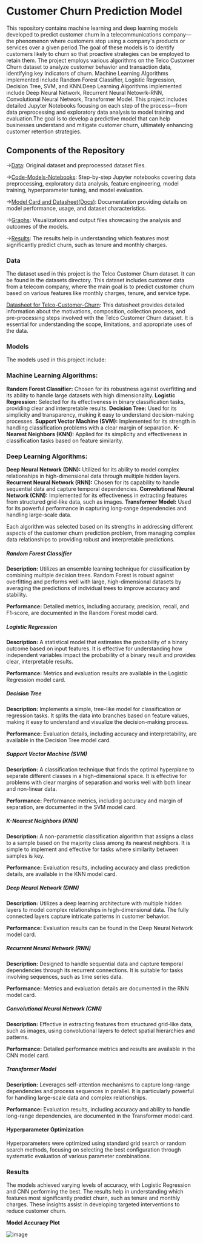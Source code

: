 # Customer Churn Prediction Model
This repository contains machine learning and deep learning models developed to predict customer churn in a telecommunications company—the phenomenon where customers stop using a company's products or services over a given period.The goal of these models is to identify customers likely to churn so that proactive strategies can be employed to retain them. The project employs various algorithms on the Telco Customer Churn dataset to analyze customer behavior and transaction data, identifying key indicators of churn. Machine Learning Algorithms implemented include Random Forest Classifier, Logistic Regression, Decision Tree, SVM, and KNN.Deep Learning Algorithms implemented include Deep Neural Network, Recurrent Neural Netowrk-RNN, Convolutional Neural Network, Transformer Model. This project includes detailed Jupyter Notebooks focusing on each step of the process—from data preprocessing and exploratory data analysis to model training and evaluation.The goal is to develop a predictive model that can help businesses understand and mitigate customer churn, ultimately enhancing customer retention strategies.

## Components of the Repository
->[Data](Datasets): Original dataset and preprocessed dataset files.

->[Code-Models-Notebooks](Code-Models-Notebooks): Step-by-step Jupyter notebooks covering data preprocessing, exploratory data analysis, feature engineering, model training, hyperparameter tuning, and model evaluation.

->[Model Card and Datasheet(Docs)](Docs): Documentation providing details on model performance, usage, and dataset characteristics.

->[Graphs](Graphs): Visualizations and output files showcasing the analysis and outcomes of the models.

->[Results](Results): The results help in understanding which features most significantly predict churn, such as tenure and monthly charges.

### Data
The dataset used in this project is the Telco Customer Churn dataset. It can be found in the datasets directory. This dataset includes customer data from a telecom company, where the main goal is to predict customer churn based on various features like monthly charges, tenure, and service type.

[Datasheet for Telco-Customer-Churn](https://github.com/riddhima109/Customer-Churn-Prediction-Model/blob/4e2ab028f38c6cf3bbb4fa1220dd482bf3f08f5e/Docs/Datasheet%20for%20Telco-Customer-Churn): This datasheet provides detailed information about the motivations, composition, collection process, and pre-processing steps involved with the Telco Customer Churn dataset. It is essential for understanding the scope, limitations, and appropriate uses of the data.

### Models
The models used in this project include:

### Machine Learning Algorithms:

**Random Forest Classifier:** Chosen for its robustness against overfitting and its ability to handle large datasets with high dimensionality.
**Logistic Regression:** Selected for its effectiveness in binary classification tasks, providing clear and interpretable results.
**Decision Tree:** Used for its simplicity and transparency, making it easy to understand decision-making processes.
**Support Vector Machine (SVM):** Implemented for its strength in handling classification problems with a clear margin of separation.
**K-Nearest Neighbors (KNN):** Applied for its simplicity and effectiveness in classification tasks based on feature similarity.

### Deep Learning Algorithms:

**Deep Neural Network (DNN):** Utilized for its ability to model complex relationships in high-dimensional data through multiple hidden layers.
**Recurrent Neural Network (RNN):** Chosen for its capability to handle sequential data and capture temporal dependencies.
**Convolutional Neural Network (CNN):** Implemented for its effectiveness in extracting features from structured grid-like data, such as images.
**Transformer Model:** Used for its powerful performance in capturing long-range dependencies and handling large-scale data.

Each algorithm was selected based on its strengths in addressing different aspects of the customer churn prediction problem, from managing complex data relationships to providing robust and interpretable predictions.

##### Random Forest Classifier
**Description:** Utilizes an ensemble learning technique for classification by combining multiple decision trees. Random Forest is robust against overfitting and performs well with large, high-dimensional datasets by averaging the predictions of individual trees to improve accuracy and stability.

**Performance:** Detailed metrics, including accuracy, precision, recall, and F1-score, are documented in the Random Forest model card.

##### Logistic Regression
**Description:** A statistical model that estimates the probability of a binary outcome based on input features. It is effective for understanding how independent variables impact the probability of a binary result and provides clear, interpretable results.

**Performance:** Metrics and evaluation results are available in the Logistic Regression model card.

##### Decision Tree
**Description:** Implements a simple, tree-like model for classification or regression tasks. It splits the data into branches based on feature values, making it easy to understand and visualize the decision-making process.

**Performance:** Evaluation details, including accuracy and interpretability, are available in the Decision Tree model card.

##### Support Vector Machine (SVM)
**Description:** A classification technique that finds the optimal hyperplane to separate different classes in a high-dimensional space. It is effective for problems with clear margins of separation and works well with both linear and non-linear data.

**Performance:** Performance metrics, including accuracy and margin of separation, are documented in the SVM model card.

##### K-Nearest Neighbors (KNN)
**Description:** A non-parametric classification algorithm that assigns a class to a sample based on the majority class among its nearest neighbors. It is simple to implement and effective for tasks where similarity between samples is key.

**Performance:** Evaluation results, including accuracy and class prediction details, are available in the KNN model card.

##### Deep Neural Network (DNN)
**Description:** Utilizes a deep learning architecture with multiple hidden layers to model complex relationships in high-dimensional data. The fully connected layers capture intricate patterns in customer behavior.

**Performance:** Evaluation results can be found in the Deep Neural Network model card.

##### Recurrent Neural Network (RNN)
**Description:** Designed to handle sequential data and capture temporal dependencies through its recurrent connections. It is suitable for tasks involving sequences, such as time series data.

**Performance:** Metrics and evaluation details are documented in the RNN model card.

##### Convolutional Neural Network (CNN)
**Description:** Effective in extracting features from structured grid-like data, such as images, using convolutional layers to detect spatial hierarchies and patterns.

**Performance:** Detailed performance metrics and results are available in the CNN model card.

##### Transformer Model
**Description:** Leverages self-attention mechanisms to capture long-range dependencies and process sequences in parallel. It is particularly powerful for handling large-scale data and complex relationships.

**Performance:** Evaluation results, including accuracy and ability to handle long-range dependencies, are documented in the Transformer model card.

#### Hyperparameter Optimization
Hyperparameters were optimized using standard grid search or random search methods, focusing on selecting the best configuration through systematic evaluation of various parameter combinations.


### Results
The models achieved varying levels of accuracy, with Logistic Regression and CNN performing the best. The results help in understanding which features most significantly predict churn, such as tenure and monthly charges. These insights assist in developing targeted interventions to reduce customer churn.

**Model Accuracy Plot**

![image](https://github.com/user-attachments/assets/28a43660-8a74-46dc-a7e9-b73c465d1556)


